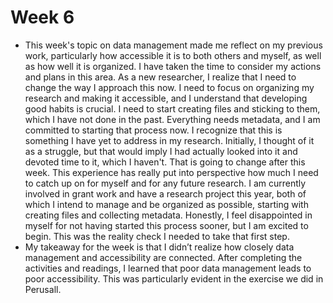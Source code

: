 # Week 6
- This week's topic on data management made me reflect on my previous work, particularly how accessible it is to both others and myself, as well as how well it is organized. I have taken the time to consider my actions and plans in this area. As a new researcher, I realize that I need to change the way I approach this now. I need to focus on organizing my research and making it accessible, and I understand that developing good habits is crucial. I need to start creating files and sticking to them, which I have not done in the past. Everything needs metadata, and I am committed to starting that process now. I recognize that this is something I have yet to address in my research. Initially, I thought of it as a struggle, but that would imply I had actually looked into it and devoted time to it, which I haven't. That is going to change after this week. This experience has really put into perspective how much I need to catch up on for myself and for any future research. I am currently involved in grant work and have a research project this year, both of which I intend to manage and be organized as possible, starting with creating files and collecting metadata. Honestly, I feel disappointed in myself for not having started this process sooner, but I am excited to begin. This was the reality check I needed to take that first step.
- My takeaway for the week is that I didn’t realize how closely data management and accessibility are connected. After completing the activities and readings, I learned that poor data management leads to poor accessibility. This was particularly evident in the exercise we did in Perusall.

